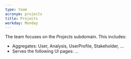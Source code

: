 ```yaml
---
type: team
acronym: projects
title: Projects
workday: Monday
---
```


The team focuses on the *Projects* subdomain. This includes: 

* Aggregates: User, Analysis, UserProfile, Stakeholder, ...
* Serves the following UI pages: ...

